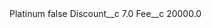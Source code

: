 <?xml version="1.0" encoding="UTF-8"?>
<CustomMetadata xmlns="http://soap.sforce.com/2006/04/metadata" xmlns:xsi="http://www.w3.org/2001/XMLSchema-instance" xmlns:xsd="http://www.w3.org/2001/XMLSchema">
    <label>Platinum</label>
    <protected>false</protected>
    <values>
        <field>Discount__c</field>
        <value xsi:type="xsd:double">7.0</value>
    </values>
    <values>
        <field>Fee__c</field>
        <value xsi:type="xsd:double">20000.0</value>
    </values>
</CustomMetadata>
